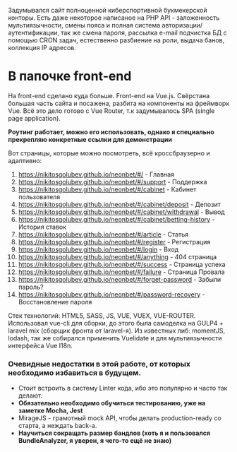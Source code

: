 Задумывался сайт полноценной киберспортивной букмекерской конторы.
Есть даже некоторое написаное на PHP API - заложенность мультиязычности, смены пояса и полная система авторизации/аутентификации, так же смена пароля, рассылка e-mail подчистка БД с помощью CRON задач, естественно разбиение на роли, выдача банов, коллекция IP адресов.

# В папочке front-end
На front-end сделано куда больше. Front-end на Vue.js. Свёрстана большая часть сайта и посажена, разбита на компоненты на фреймворк Vue. Всё это дело готово с Vue Router, т.к задумывалось SPA (single page application).

**Роутинг работает, можно его использовать, однако я специально прекрепляю конкретные ссылки для демонстрации**

Вот страницы, которые можно посмотреть, всё кроссбраузерно и адаптивно:
1. https://nikitosgolubev.github.io/neonbet/#/ - Главная
2. https://nikitosgolubev.github.io/neonbet/#/support - Поддержка
3. https://nikitosgolubev.github.io/neonbet/#/cabinet - Кабинет пользователя
4. https://nikitosgolubev.github.io/neonbet/#/cabinet/deposit - Депозит
5. https://nikitosgolubev.github.io/neonbet/#/cabinet/withdrawal - Вывод
6. https://nikitosgolubev.github.io/neonbet/#/cabinet/betting-history - История ставок
7. https://nikitosgolubev.github.io/neonbet/#/article - Статья
8. https://nikitosgolubev.github.io/neonbet/#/register - Регистрация
9. https://nikitosgolubev.github.io/neonbet/#/login - Вход
10. https://nikitosgolubev.github.io/neonbet/#/anything - 404 страница
11. https://nikitosgolubev.github.io/neonbet/#/success - Страница успеха
12. https://nikitosgolubev.github.io/neonbet/#/failure - Страница Провала
13. https://nikitosgolubev.github.io/neonbet/#/forget-password - Забыли пароль?
14. https://nikitosgolubev.github.io/neonbet/#/password-recovery - Восстановление пароля

Стек технологий: HTML5, SASS, JS, VUE, VUEX, VUE-ROUTER. Использовал vue-cli для сборки, до этого была самоделка на GULP4 + laravel mix (сборщик фронта от laravel-я). Из известных либ: momentJS, lodash, так же собирался применить Vuelidate и для мультиязычности интерфейса Vue I18n.

### Очевидные недостатки в этой работе, от которых необходимо избавиться в будущем.
- Стоит встроить в систему Linter кода, ибо это популярно и часто так делают.
- **Обязательно необходимо обучиться тестированию, уже на заметке Mocha, Jest**
- MirageJS - грамотный mock API, чтобы делать production-ready со старта, а неждать back-а.
- **Научиться сокращать размер бандлов (хоть я и пользовался BundleAnalyzer, я уверен, я чего-то ещё не знаю)**
